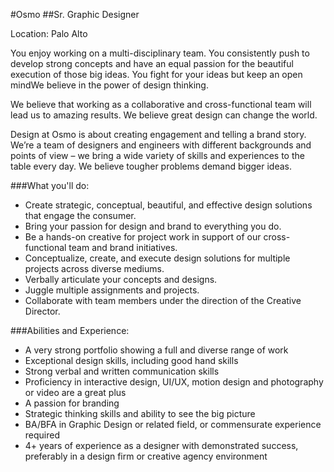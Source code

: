 #Osmo
##Sr. Graphic Designer

Location: Palo Alto

You enjoy working on a multi-disciplinary team. You consistently push to develop strong concepts and have an equal passion for the beautiful execution of those big ideas. You fight for your ideas but keep an open mindWe believe in the power of design thinking.

We believe that working as a collaborative and cross-functional team will lead us to amazing results. We believe great design can change the world.

Design at Osmo is about creating engagement and telling a brand story. We’re a team of designers and engineers with different backgrounds and points of view – we bring a wide variety of skills and experiences to the table every day. We believe tougher problems demand bigger ideas.

###What you'll do:

* Create strategic, conceptual, beautiful, and effective design solutions that engage the consumer.
* Bring your passion for design and brand to everything you do.
* Be a hands-on creative for project work in support of our cross-functional team and brand initiatives.
* Conceptualize, create, and execute design solutions for multiple projects across diverse mediums.
* Verbally articulate your concepts and designs.
* Juggle multiple assignments and projects.
* Collaborate with team members under the direction of the Creative Director.

###Abilities and Experience:
* A very strong portfolio showing a full and diverse range of work
* Exceptional design skills, including good hand skills
* Strong verbal and written communication skills
* Proficiency in interactive design, UI/UX, motion design and photography or video are a great plus
* A passion for branding
* Strategic thinking skills and ability to see the big picture
* BA/BFA in Graphic Design or related field, or commensurate experience required
* 4+ years of experience as a designer with demonstrated success, preferably in a design firm or creative agency environment